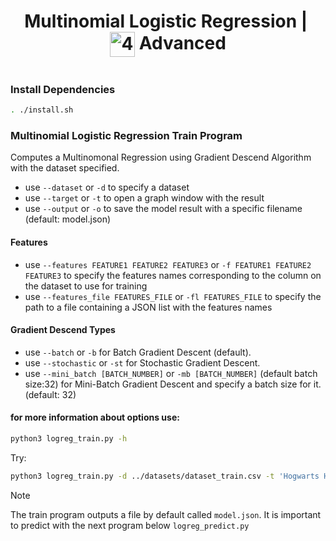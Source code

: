 <!--HEADER-->
<h1 align="center"> Multinomial Logistic Regression | 
 <picture>
  <source media="(prefers-color-scheme: dark)" srcset="https://cdn.simpleicons.org/42/white">
  <img alt="42" width=40 align="center" src="https://cdn.simpleicons.org/42/Black">
 </picture>
 Advanced 
  <!-- <img alt="Complete" src="https://raw.githubusercontent.com/Mqxx/GitHub-Markdown/main/blockquotes/badge/dark-theme/complete.svg"> -->
</h1>
<!--FINISH HEADER-->

<!--MINI DESCRIPTION-->
> 

![]()
<!--
> [!IMPORTANT]  
> When refering in the project about theta0($\theta_0$) and theta1($\theta_1$) in the project:
> * theta0($\theta_0$) is the intercept, and can be used interchangeably with the term "intercept." It represents the value of 𝑦 when 𝑥=0.
> * theta1($\theta_1$) is the slope, and can be used interchangeably with the term "slope." It represents how much 𝑦 changes for each unit increase in 𝑥.
-->
### Install Dependencies
```bash
. ./install.sh
```
### Multinomial Logistic Regression Train Program
Computes a Multinomonal Regression using Gradient Descend Algorithm with the dataset specified.
* use ```--dataset``` or ```-d``` to specify a dataset
* use ```--target``` or ```-t``` to open a graph window with the result
* use ```--output``` or ```-o``` to save the model result with a specific filename (default: model.json) 

#### Features
* use ```--features FEATURE1 FEATURE2 FEATURE3``` or  ```-f FEATURE1 FEATURE2 FEATURE3``` to specify the features names corresponding to the column on the dataset to use for training
* use ```--features_file FEATURES_FILE``` or ```-fl FEATURES_FILE``` to specify the path to a file containing a JSON list with the features names  

#### Gradient Descend Types
* use ```--batch``` or ```-b``` for Batch Gradient Descent (default).  
* use ```--stochastic``` or ```-st``` for Stochastic Gradient Descent.
* use ```--mini_batch [BATCH_NUMBER]``` or ```-mb [BATCH_NUMBER]``` (default batch size:32) for Mini-Batch Gradient Descent and specify a batch size for it. (default: 32)
#### for more information about options use:
```bash
python3 logreg_train.py -h
```
Try:
```bash
python3 logreg_train.py -d ../datasets/dataset_train.csv -t 'Hogwarts House' -fl example_features_list.json
```

> [!NOTE]
> The train program outputs a file by default called ```model.json```. It is important to predict with the next program below ```logreg_predict.py```
   
<!--
### Multinomial Predictor Program
This program calculates the predicted values of a target using a softmax function\( Y = $theta_0$ + $theta_1$ · X \)

* use --theta0 or -t0 to specify the theta0 or intercept
* use --theta1 or -t1 to specify the theta1 or slope
* use --json or -j for input a json with theta0 and theta1 result from the previous program
##### for more information about options use:
```bash
python3 logreg_predict.py -h
```
Try:
```bash
python3 logreg_predict.py -d ../datasets/dataset_test.csv -i model.json
```-->
